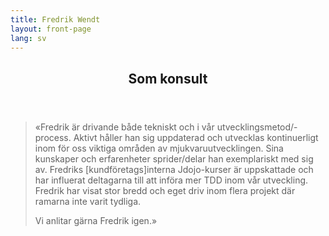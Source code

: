 ```yaml
---
title: Fredrik Wendt
layout: front-page
lang: sv
---
```

<header><h2>Som konsult</h2></header>
<section>
  <blockquote>
    <p>&laquo;Fredrik är drivande både tekniskt och i vår utvecklingsmetod/-process. Aktivt håller han sig uppdaterad och utvecklas kontinuerligt inom för oss viktiga områden av mjukvaruutvecklingen. Sina kunskaper och erfarenheter sprider/delar han exemplariskt med sig av. Fredriks [kundföretags]interna Jdojo-kurser är uppskattade och har influerat deltagarna till att införa mer TDD inom vår utveckling. Fredrik har visat stor bredd och eget driv inom flera projekt där ramarna inte varit tydliga.</p>
    <p>Vi anlitar gärna Fredrik igen.&raquo;</p>
  </blockquote>
</section>
